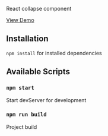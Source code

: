 React collapse component

<a href="https://blackwhite2018.github.io/collapse/" target="_blank">View Demo</a>

## Installation

`npm install` for installed dependencies

## Available Scripts

### `npm start`

Start devServer for development

### `npm run build`

Project build

